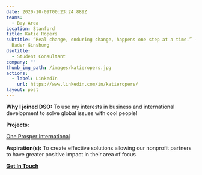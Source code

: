 ```yaml
---
date: 2020-10-09T00:23:24.889Z
teams:
  - Bay Area
Location: Stanford
title: Katie Ropers
subtitle: “Real change, enduring change, happens one step at a time.” - Ruth
  Bader Ginsburg
dsotitle:
  - Student Consultant
company: ""
thumb_img_path: /images/katieropers.jpg
actions:
  - label: LinkedIn
    url: https://www.linkedin.com/in/katieropers/
layout: post
---
```

**Why I joined DSO:** To use my interests in business and international development to solve global issues with cool people!

**Projects:**

[One Prosper International](https://www.oneprosper.org/)

**Aspiration(s):** To create effective solutions allowing our nonprofit partners to have greater positive impact in their area of focus


**[Get In Touch](mailto:ropersk@dsoglobal.org)**